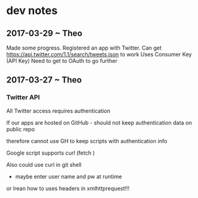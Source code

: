 dev notes
===

## 2017-03-29 ~ Theo

Made some progress.
Registered an app with Twitter.
Can get https://api.twitter.com/1.1/search/tweets.json to work
Uses Consumer Key (API Key)
Need to get to OAuth to go further


## 2017-03-27 ~ Theo

### Twitter API

All Twitter access requires authentication

If our apps are hosted on GitHub - should not keep authentication data on public repo

therefore cannot use GH to keep scripts with authentication info

Google script supports curl (fetch )

Also could use curl in git shell
* maybe enter user name and pw at runtime


or lrean how to uses headers in xmlhttprequest!!!
